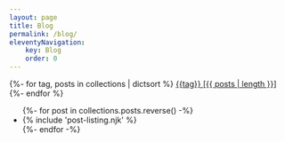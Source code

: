 ```yaml
---
layout: page
title: Blog
permalink: /blog/
eleventyNavigation:
    key: Blog
    order: 0
---
```


<div class="tags">
  {%- for tag, posts in collections | dictsort %}
  <a href="/tags/{{tag}}">{{tag}} <span>[{{ posts | length }}]</span></a>
  {%- endfor %}
</div>

<ul class="unstyled">
    {%- for post in collections.posts.reverse() -%}
    <li>{% include 'post-listing.njk' %}</li>
    {%- endfor -%}
</ul>
